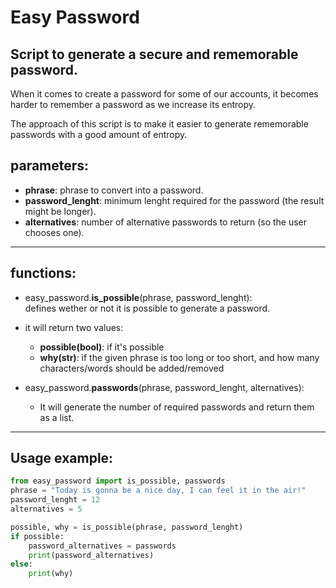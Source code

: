 # Easy Password
## Script to generate a secure and rememorable password.

When it comes to create a password for some of our accounts,
it becomes harder to remember a password as we increase its entropy.

The approach of this script is to make it easier to generate rememorable
passwords with a good amount of entropy.

## parameters:
* **phrase**: phrase to convert into a password.
* **password_lenght**: minimum lenght required for the password (the result might be longer).
* **alternatives**: number of alternative passwords to return (so the user chooses one).
----------------------

## functions:
+ easy_password.**is_possible**(phrase, password_lenght):  
   defines wether or not it is possible to generate a password.  

+ it will return two values:
   + **possible(bool)**: if it's possible
   + **why(str)**: if the given phrase is too long or too short, and how many
      characters/words should be added/removed

+ easy_password.**passwords**(phrase, password_lenght, alternatives):  
   + It will generate the number of required passwords and return them as a list.  

----------------------

## Usage example:

```python
from easy_password import is_possible, passwords
phrase = "Today is gonna be a nice day, I can feel it in the air!"
password_lenght = 12
alternatives = 5

possible, why = is_possible(phrase, password_lenght)
if possible:
    password_alternatives = passwords
    print(password_alternatives)
else:
    print(why)
```
